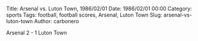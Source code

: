Title: Arsenal vs. Luton Town, 1986/02/01
Date: 1986/02/01 00:00
Category: sports
Tags: football, football scores, Arsenal, Luton Town
Slug: arsenal-vs-luton-town
Author: carbonero


Arsenal 2 - 1 Luton Town
